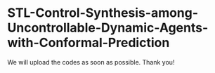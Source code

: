# STL-Control-Synthesis-among-Uncontrollable-Dynamic-Agents-with-Conformal-Prediction

We will upload the codes as soon as possible. Thank you!

